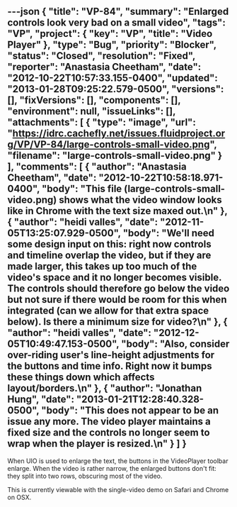 ---json
{
  "title": "VP-84",
  "summary": "Enlarged controls look very bad on a small video",
  "tags": "VP",
  "project": {
    "key": "VP",
    "title": "Video Player"
  },
  "type": "Bug",
  "priority": "Blocker",
  "status": "Closed",
  "resolution": "Fixed",
  "reporter": "Anastasia Cheetham",
  "date": "2012-10-22T10:57:33.155-0400",
  "updated": "2013-01-28T09:25:22.579-0500",
  "versions": [],
  "fixVersions": [],
  "components": [],
  "environment": null,
  "issueLinks": [],
  "attachments": [
    {
      "type": "image",
      "url": "https://idrc.cachefly.net/issues.fluidproject.org/VP/VP-84/large-controls-small-video.png",
      "filename": "large-controls-small-video.png"
    }
  ],
  "comments": [
    {
      "author": "Anastasia Cheetham",
      "date": "2012-10-22T10:58:18.971-0400",
      "body": "This file (large-controls-small-video.png) shows what the video window looks like in Chrome with the text size maxed out.\n"
    },
    {
      "author": "heidi valles",
      "date": "2012-11-05T13:25:07.929-0500",
      "body": "We'll need some design input on this: right now controls and timeline overlap the video, but if they are made larger, this takes up too much of the video's space and it no longer becomes visible. The controls should therefore go below the video but not sure if there would be room for this when integrated (can we allow for that extra space below). Is there a minimum size for video?\n"
    },
    {
      "author": "heidi valles",
      "date": "2012-12-05T10:49:47.153-0500",
      "body": "Also, consider over-riding user's line-height adjustments for the buttons and time info. Right now it bumps these things down which affects layout/borders.\n"
    },
    {
      "author": "Jonathan Hung",
      "date": "2013-01-21T12:28:40.328-0500",
      "body": "This does not appear to be an issue any more. The video player maintains a fixed size and the controls no longer seem to wrap when the player is resized.\n"
    }
  ]
}
---
When UIO is used to enlarge the text, the buttons in the VideoPlayer toolbar enlarge. When the video is rather narrow, the enlarged buttons don't fit: they split into two rows, obscuring most of the video.

This is currently viewable with the single-video demo on Safari and Chrome on OSX.

        